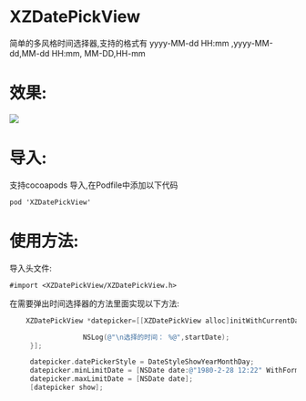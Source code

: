 # XZDatePickView

 简单的多风格时间选择器,支持的格式有 yyyy-MM-dd HH:mm ,yyyy-MM-dd,MM-dd HH:mm, MM-DD,HH-mm<br>

# 效果:
![](https://github.com/Mephsito23/XZDatePickView/blob/master/XZPickViewGif.gif)
 
# 导入:
支持cocoapods 导入,在Podfile中添加以下代码
 ```
 pod 'XZDatePickView'
```
# 使用方法:
 导入头文件:<br>
 ```
 #import <XZDatePickView/XZDatePickView.h>
 ```
 在需要弹出时间选择器的方法里面实现以下方法:
 ``` Objective-C
     XZDatePickView *datepicker=[[XZDatePickView alloc]initWithCurrentDate:[NSDate date] CompleteBlock:^(NSDate *startDate) {

                   NSLog(@"\n选择的时间： %@",startDate);
      }];

      datepicker.datePickerStyle = DateStyleShowYearMonthDay;
      datepicker.minLimitDate = [NSDate date:@"1980-2-28 12:22" WithFormat:@"yyyy-MM-dd HH:mm"];
      datepicker.maxLimitDate = [NSDate date];
      [datepicker show];
 ```
